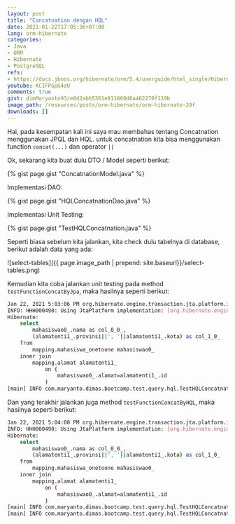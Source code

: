 ```yaml
---
layout: post
title: "Concatnation dengan HQL"
date: 2021-01-22T17:05:36+07:00
lang: orm-hibernate
categories:
- Java
- ORM
- Hibernate
- PostgreSQL
refs: 
- https://docs.jboss.org/hibernate/orm/5.4/userguide/html_single/Hibernate_User_Guide.html#hql
youtube: KCIFPGpG4zU
comments: true
gist: dimMaryanto93/e8d2abb5361e811860d6a462270f119b
image_path: /resources/posts/orm-hibernate/orm-hibernate-29f
downloads: []
---
```


Hai, pada kesempatan kali ini saya mau membahas tentang Concatnation menggunakan JPQL dan HQL. untuk concatnation kita bisa menggunakan function `concat(...)` dan operator `||`

Ok, sekarang kita buat dulu DTO / Model seperti berikut:

{% gist page.gist "ConcatnationModel.java" %}

Implementasi DAO:

{% gist page.gist "HQLConcatnationDao.java" %}

Implementasi Unit Testing:

{% gist page.gist "TestHQLConcatnation.java" %}

Seperti biasa sebelum kita jalankan, kita check dulu tabelnya di database, berikut adalah data yang ada:

![select-tables]({{ page.image_path | prepend: site.baseurl}}/select-tables.png)

Kemudian kita coba jalankan unit testing pada method `testFunctionConcatByJpa`, maka hasilnya seperti berikut:

```bash
Jan 22, 2021 5:03:06 PM org.hibernate.engine.transaction.jta.platform.internal.JtaPlatformInitiator initiateService
INFO: HHH000490: Using JtaPlatform implementation: [org.hibernate.engine.transaction.jta.platform.internal.NoJtaPlatform]
Hibernate: 
    select
        mahasiswao0_.nama as col_0_0_,
        (alamatenti1_.provinsi||', '||alamatenti1_.kota) as col_1_0_ 
    from
        mapping.mahasiswa_onetoone mahasiswao0_ 
    inner join
        mapping.alamat alamatenti1_ 
            on (
                mahasiswao0_.alamat=alamatenti1_.id
            )
[main] INFO com.maryanto.dimas.bootcamp.test.query.hql.TestHQLConcatnation - data: [ConcatnationModel(nama=Dimas Maryanto, alamat=Jawa Barat, Kab. Bandung)]
```

Dan yang terakhir jalankan juga method `testFunctionConcatByHQL`, maka hasilnya seperti berikut:

```bash
Jan 22, 2021 5:04:00 PM org.hibernate.engine.transaction.jta.platform.internal.JtaPlatformInitiator initiateService
INFO: HHH000490: Using JtaPlatform implementation: [org.hibernate.engine.transaction.jta.platform.internal.NoJtaPlatform]
Hibernate: 
    select
        mahasiswao0_.nama as col_0_0_,
        (alamatenti1_.provinsi||', '||alamatenti1_.kota) as col_1_0_ 
    from
        mapping.mahasiswa_onetoone mahasiswao0_ 
    inner join
        mapping.alamat alamatenti1_ 
            on (
                mahasiswao0_.alamat=alamatenti1_.id
            )
[main] INFO com.maryanto.dimas.bootcamp.test.query.hql.TestHQLConcatnation - data: [ConcatnationModel(nama=Dimas Maryanto, alamat=Jawa Barat, Kab. Bandung)]
[main] INFO com.maryanto.dimas.bootcamp.test.query.hql.TestHQLConcatnation - destroy hibernate session!
```
